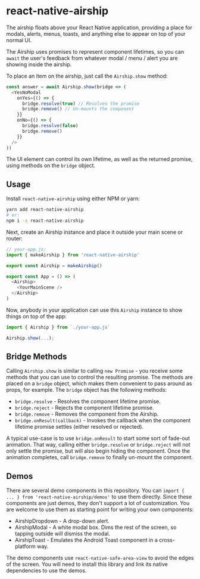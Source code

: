 # react-native-airship

The airship floats above your React Native application, providing a place for modals, alerts, menus, toasts, and anything else to appear on top of your normal UI.

The Airship uses promises to represent component lifetimes, so you can `await` the user's feedback from whatever modal / menu / alert you are showing inside the airship.

To place an item on the airship, just call the `Airship.show` method:

```javascript
const answer = await Airship.show(bridge => (
  <YesNoModal
    onYes={() => {
      bridge.resolve(true) // Resolves the promise
      bridge.remove() // Un-mounts the component
    }}
    onNo={() => {
      bridge.resolve(false)
      bridge.remove()
    }}
  />
))
```

The UI element can control its own lifetime, as well as the returned promise, using methods on the `bridge` object.

## Usage

Install `react-native-airship` using either NPM or yarn:

```sh
yarn add react-native-airship
# or:
npm i -s react-native-airship
```

Next, create an Airship instance and place it outside your main scene or router:

```javascript
// your-app.js:
import { makeAirship } from 'react-native-airship'

export const Airship = makeAirship()

export const App = () => (
  <Airship>
    <YourMainScene />
  </Airship>
)
```

Now, anybody in your application can use this `Airship` instance to show things on top of the app:

```javascript
import { Airship } from `./your-app.js`

Airship.show(...);
```

## Bridge Methods

Calling `Airship.show` is similar to calling `new Promise` - you receive some methods that you can use to control the resulting promise. The methods are placed on a `bridge` object, which makes them convenient to pass around as props, for example. The `bridge` object has the following methods:

- `bridge.resolve` - Resolves the component lifetime promise.
- `bridge.reject` - Rejects the component lifetime promise.
- `bridge.remove` - Removes the component from the Airship.
- `bridge.onResult(callback)` - Invokes the callback when the component lifetime promise settles (either resolved or rejected).

A typical use-case is to use `bridge.onResult` to start some sort of fade-out animation. That way, calling either `bridge.resolve` or `bridge.reject` will not only settle the promise, but will also begin hiding the component. Once the animation completes, call `bridge.remove` to finally un-mount the component.

## Demos

There are several demo components in this repository. You can `import { ... } from 'react-native-airship/demos'` to use them directly. Since these components are just demos, they don't support a lot of customization. You are welcome to use them as starting point for writing your own components:

- AirshipDropdown - A drop-down alert.
- AirshipModal - A white modal box. Dims the rest of the screen, so tapping outside will dismiss the modal.
- AirshipToast - Emulates the Android Toast component in a cross-platform way.

The demo components use `react-native-safe-area-view` to avoid the edges of the screen. You will need to install this library and link its native dependencies to use the demos.
